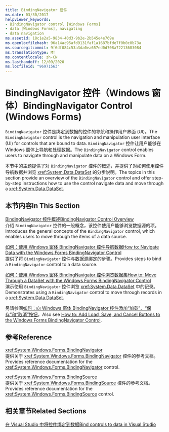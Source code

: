 ```yaml
---
title: BindingNavigator 控件
ms.date: 03/30/2017
helpviewer_keywords:
- BindingNavigator control [Windows Forms]
- data [Windows Forms], navigating
- data navigation
ms.assetid: 18c1e2a5-9834-40d3-9b2e-2b545e4e769e
ms.openlocfilehash: 96a14ac95afd9131faf1a1687bfde7f0b0c0b73a
ms.sourcegitcommit: 9f6df084c53a3da0ea657ed0d708a72213683084
ms.translationtype: MT
ms.contentlocale: zh-CN
ms.lasthandoff: 12/09/2020
ms.locfileid: "96971563"
---
```

# <a name="bindingnavigator-control-windows-forms"></a><span data-ttu-id="7e56c-102">BindingNavigator 控件（Windows 窗体）</span><span class="sxs-lookup"><span data-stu-id="7e56c-102">BindingNavigator Control (Windows Forms)</span></span>
<span data-ttu-id="7e56c-103">`BindingNavigator` 控件是绑定到数据的控件的导航和操作用户界面 (UI)。</span><span class="sxs-lookup"><span data-stu-id="7e56c-103">The `BindingNavigator` control is the navigation and manipulation user interface (UI) for controls that are bound to data.</span></span> <span data-ttu-id="7e56c-104">`BindingNavigator` 控件让用户能够在 Windows 窗体上导航和处理数据。</span><span class="sxs-lookup"><span data-stu-id="7e56c-104">The `BindingNavigator` control enables users to navigate through and manipulate data on a Windows Form.</span></span>  
  
 <span data-ttu-id="7e56c-105">本节中的主题提供了对 `BindingNavigator` 控件的概述，并提供了对如何使用控件导航数据并浏览 <xref:System.Data.DataSet> 的分步说明。</span><span class="sxs-lookup"><span data-stu-id="7e56c-105">The topics in this section provide an overview of the `BindingNavigator` control and offer step-by-step instructions how to use the control navigate data and move through a <xref:System.Data.DataSet>.</span></span>  
  
## <a name="in-this-section"></a><span data-ttu-id="7e56c-106">本节内容</span><span class="sxs-lookup"><span data-stu-id="7e56c-106">In This Section</span></span>  
 [<span data-ttu-id="7e56c-107">BindingNavigator 控件概述</span><span class="sxs-lookup"><span data-stu-id="7e56c-107">BindingNavigator Control Overview</span></span>](bindingnavigator-control-overview-windows-forms.md)  
 <span data-ttu-id="7e56c-108">介绍 `BindingNavigator` 控件的一般概念，该控件使用户能够浏览数据源的项。</span><span class="sxs-lookup"><span data-stu-id="7e56c-108">Introduces the general concepts of the `BindingNavigator` control, which enables users to move through the items of a data source.</span></span>  
  
 [<span data-ttu-id="7e56c-109">如何：使用 Windows 窗体 BindingNavigator 控件导航数据</span><span class="sxs-lookup"><span data-stu-id="7e56c-109">How to: Navigate Data with the Windows Forms BindingNavigator Control</span></span>](how-to-navigate-data-with-the-windows-forms-bindingnavigator-control.md)  
 <span data-ttu-id="7e56c-110">提供了将 `BindingNavigator` 控件与数据源绑定的步骤。</span><span class="sxs-lookup"><span data-stu-id="7e56c-110">Provides steps to bind a `BindingNavigator` control to a data source.</span></span>  
  
 [<span data-ttu-id="7e56c-111">如何：使用 Windows 窗体 BindingNavigator 控件浏览数据集</span><span class="sxs-lookup"><span data-stu-id="7e56c-111">How to: Move Through a DataSet with the Windows Forms BindingNavigator Control</span></span>](move-through-a-dataset-with-wf-bindingnavigator-control.md)  
 <span data-ttu-id="7e56c-112">演示使用 `BindingNavigator` 控件浏览 <xref:System.Data.DataSet> 中的记录。</span><span class="sxs-lookup"><span data-stu-id="7e56c-112">Demonstrates using a `BindingNavigator` control to move through records in a <xref:System.Data.DataSet>.</span></span>  
  
 <span data-ttu-id="7e56c-113">另请参阅[如何：向 Windows 窗体 BindingNavigator 控件添加“加载”、“保存”和“取消”按钮](load-save-and-cancel-bindingnavigator.md)。</span><span class="sxs-lookup"><span data-stu-id="7e56c-113">Also see [How to: Add Load, Save, and Cancel Buttons to the Windows Forms BindingNavigator Control](load-save-and-cancel-bindingnavigator.md).</span></span>  
  
## <a name="reference"></a><span data-ttu-id="7e56c-114">参考</span><span class="sxs-lookup"><span data-stu-id="7e56c-114">Reference</span></span>  
 <xref:System.Windows.Forms.BindingNavigator>  
 <span data-ttu-id="7e56c-115">提供关于 <xref:System.Windows.Forms.BindingNavigator> 控件的参考文档。</span><span class="sxs-lookup"><span data-stu-id="7e56c-115">Provides reference documentation for the <xref:System.Windows.Forms.BindingNavigator> control.</span></span>  
  
 <xref:System.Windows.Forms.BindingSource>  
 <span data-ttu-id="7e56c-116">提供关于 <xref:System.Windows.Forms.BindingSource> 控件的参考文档。</span><span class="sxs-lookup"><span data-stu-id="7e56c-116">Provides reference documentation for the <xref:System.Windows.Forms.BindingSource> control.</span></span>  
  
## <a name="related-sections"></a><span data-ttu-id="7e56c-117">相关章节</span><span class="sxs-lookup"><span data-stu-id="7e56c-117">Related Sections</span></span>  
 [<span data-ttu-id="7e56c-118">在 Visual Studio 中将控件绑定到数据</span><span class="sxs-lookup"><span data-stu-id="7e56c-118">Bind controls to data in Visual Studio</span></span>](/visualstudio/data-tools/bind-controls-to-data-in-visual-studio)
